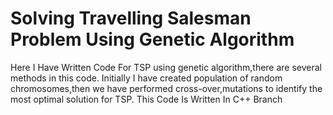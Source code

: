 # Solving Travelling Salesman Problem Using Genetic Algorithm

Here I Have Written Code For TSP using genetic algorithm,there are several methods in this code.
Initially I have created population of random chromosomes,then we have performed cross-over,mutations to identify the most optimal solution for TSP.
This Code Is Written In C++
Branch
